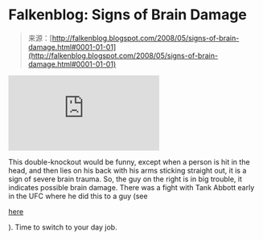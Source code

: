 <!--yml
category: 未分类
date: 2024-05-12 23:19:11
-->

# Falkenblog: Signs of Brain Damage

> 来源：[http://falkenblog.blogspot.com/2008/05/signs-of-brain-damage.html#0001-01-01](http://falkenblog.blogspot.com/2008/05/signs-of-brain-damage.html#0001-01-01)

<param name="movie" value="http://www.youtube.com/v/bqGsZzwPD94&amp;hl=en"><param name="wmode" value="transparent"><embed src="http://www.youtube.com/v/bqGsZzwPD94&amp;hl=en" type="application/x-shockwave-flash" wmode="transparent">

This double-knockout would be funny, except when a person is hit in the head, and then lies on his back with his arms sticking straight out, it is a sign of severe brain trauma. So, the guy on the right is in big trouble, it indicates possible brain damage. There was a fight with Tank Abbott early in the UFC where he did this to a guy (see

[here](http://www.youtube.com/watch?v=4zlQYkRdt5g)

). Time to switch to your day job.